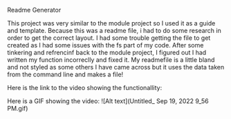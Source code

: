 Readme Generator

This project was very similar to the module project so I used it as a guide and template.
Because this was a readme file, i had to do some research in order to get the correct layout. I had some trouble getting the file to get created as I had some issues with the fs part of my code. After some tinkering and refrencinf back to the module project, I figured out I had written my function incorreclly and fixed it. 
My readmefile is a little bland and not styled as some others I have came across but it uses the data taken from the command line and makes a file!

Here is the link to the video showing the functionallity:

Here is a GIF showing the video:
![Alt text](Untitled_ Sep 19, 2022 9_56 PM.gif)
